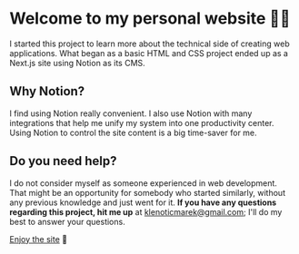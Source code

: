 # Welcome to my personal website 👋🏻

I started this project to learn more about the technical side of creating web applications. What began as a basic HTML and CSS project ended up as a Next.js site using Notion as its CMS.

## Why Notion?
I find using Notion really convenient. I also use Notion with many integrations that help me unify my system into one productivity center. Using Notion to control the site content is a big time-saver for me.

## Do you need help?
I do not consider myself as someone experienced in web development. That might be an opportunity for somebody who started similarly, without any previous knowledge and just went for it. **If you have any questions regarding this project, hit me up** at klenoticmarek@gmail.com; I'll do my best to answer your questions.

[Enjoy the site](https://www.mklenotic.com/) 🚀
